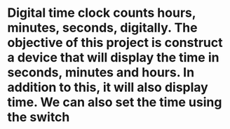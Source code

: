 # Digital time clock counts hours, minutes, seconds, digitally. The objective of this project is construct a device that will display the time in seconds, minutes and hours. In addition to this, it will also display time. We can also set the time using the switch
